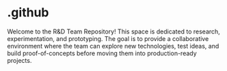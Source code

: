 # .github
Welcome to the R&amp;D Team Repository!  This space is dedicated to research, experimentation, and prototyping. The goal is to provide a collaborative environment where the team can explore new technologies, test ideas, and build proof-of-concepts before moving them into production-ready projects.
